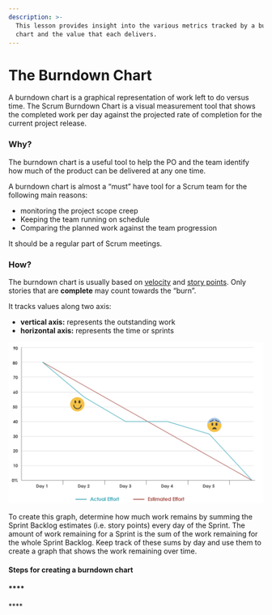 ```yaml
---
description: >-
  This lesson provides insight into the various metrics tracked by a burndown
  chart and the value that each delivers.
---
```


# The Burndown Chart

A burndown chart is a graphical representation of work left to do versus time. The Scrum Burndown Chart is a visual measurement tool that shows the completed work per day against the projected rate of completion for the current project release.

### Why?

The burndown chart is a useful tool to help the PO and the team identify how much of the product can be delivered at any one time. 

A burndown chart is almost a “must” have tool for a Scrum team for the following main reasons:

* monitoring the project scope creep
* Keeping the team running on schedule
* Comparing the planned work against the team progression

It should be a regular part of Scrum meetings.

### How?

The burndown chart is usually based on [velocity](../../glossary.md#velocity) and [story points](../../glossary.md#story-points).  Only stories that are **complete** may count towards the “burn”. 

It tracks values along two axis:  

* **vertical axis:** represents the outstanding work 
* **horizontal axis:** represents the time or sprints

![Example of a simple burndown chart](../../.gitbook/assets/screenshot-2020-01-10-at-14.49.55.png)

To create this graph, determine how much work remains by summing the Sprint Backlog estimates \(i.e. story points\) every day of the Sprint. The amount of work remaining for a Sprint is the sum of the work remaining for the whole Sprint Backlog. Keep track of these sums by day and use them to create a graph that shows the work remaining over time.

#### Steps for creating a burndown chart 

#### \*\*\*\*

\*\*\*\*

